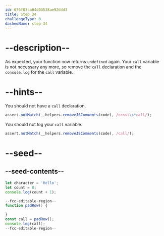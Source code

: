 ```yaml
---
id: 676f03ca04d03538ae92ddd3
title: Step 34
challengeType: 0
dashedName: step-34
---
```


# --description--

As expected, your function now returns `undefined` again. Your `call` variable is not necessary any more, so remove the `call` declaration and the `console.log` for the `call` variable.


# --hints--


You should not have a `call` declaration.

```js
assert.notMatch(__helpers.removeJSComments(code), /const\s*call/);
```

You should not log your `call` variable.

```js
assert.notMatch(__helpers.removeJSComments(code), /call/);
```

# --seed--

## --seed-contents--

```js
let character = 'Hello';
let count = 8;
console.log(count + 1);

--fcc-editable-region--
function padRow() {

}
const call = padRow();
console.log(call);
--fcc-editable-region--
```
